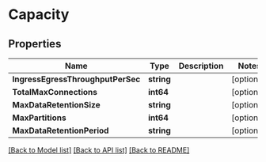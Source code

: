 # Capacity

## Properties

Name | Type | Description | Notes
------------ | ------------- | ------------- | -------------
**IngressEgressThroughputPerSec** | **string** |  | [optional] 
**TotalMaxConnections** | **int64** |  | [optional] 
**MaxDataRetentionSize** | **string** |  | [optional] 
**MaxPartitions** | **int64** |  | [optional] 
**MaxDataRetentionPeriod** | **string** |  | [optional] 

[[Back to Model list]](../README.md#documentation-for-models) [[Back to API list]](../README.md#documentation-for-api-endpoints) [[Back to README]](../README.md)


